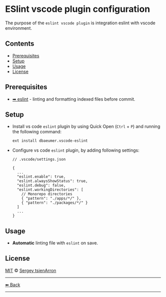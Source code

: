 # ESlint vscode plugin configuration

The purpose of the `eslint vscode plugin` is integration eslint with vscode environment.

## Contents

- [Prerequisites](#prerequisites)
- [Setup](#setup)
- [Usage](#usage)
- [License](#license)

## Prerequisites

- [➡ eslint](../../packages/eslint-ts/README.md) - linting and formatting indexed files before commit.

## Setup

- Install vs code `eslint` plugin by using Quick Open (`Ctrl` + `P`) and running the following command:

  ```sh
  ext install dbaeumer.vscode-eslint
  ```

- Configure vs code `eslint` plugin, by adding following settings:

  ```jsonc
  // .vscode/settings.json

  {
    ...
    "eslint.enable": true,
    "eslint.alwaysShowStatus": true,
    "eslint.debug": false,
    "eslint.workingDirectories": [
      // Monorepo directories
      { "pattern": "./apps/*/" },
      { "pattern": "./packages/*/" }
    ]
    ...
  }
  ```

## Usage

- **Automatic** linting file with `eslint` on save.

## License

[MIT](../../LICENSE) © [Sergey tsienArron](https://github.com/muravjev)

---

[⬅ Back](../../README.md)

---
